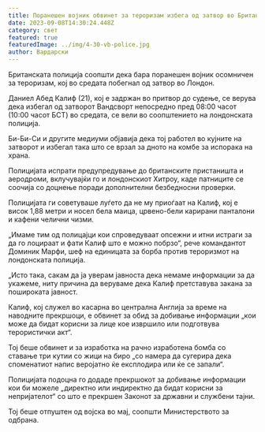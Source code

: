 ```yaml
---
title: Поранешен војник обвинет за тероризам избега од затвор во Британија
date: 2023-09-08T14:30:24.448Z
category: свет
featured: true
featuredImage: ../img/4-30-vb-police.jpg
author: Вардарски
---
```

Британската полиција соопшти дека бара поранешен војник осомничен за тероризам, кој во средата побегнал од затвор во Лондон.

Даниел Абед Калиф (21), кој е задржан во притвор до судење, се верува дека избегал од затворот Вандсворт непосредно пред 08:00 часот (10:00 часот БСТ) во средата, се вели во соопштението на лондонската полиција.

Би-Би-Си и другите медиуми објавија дека тој работел во кујните на затворот и избегал така што се врзал за дното на комбе за испорака на храна.

Полицијата испрати предупредување до британските пристаништа и аеродроми, вклучувајќи го и лондонскиот Хитроу, каде патниците се соочија со доцнење поради дополнителни безбедносни проверки.

Полицијата ги советуваше луѓето да не му приоѓаат на Калиф, кој е висок 1,88 метри и носел бела маица, црвено-бели карирани панталони и кафени челични чизми.

„Имаме тим од полицајци кои спроведуваат опсежни и итни истраги за да го лоцираат и фати Калиф што е можно побрзо“, рече командантот Доминик Марфи, шеф на единицата за борба против тероризмот на лондонската полиција.

„Исто така, сакам да ја уверам јавноста дека немаме информации за да укажеме, ниту причина да веруваме дека Калиф претставува закана за пошироката јавност.

Калиф, кој служел во касарна во централна Англија за време на наводните прекршоци, е обвинет за обид за добивање информации „кои може да бидат корисни за лице кое извршило или подготвува терористички акт“.

Тој беше обвинет и за изработка на рачно изработена бомба со ставање три кутии со жици на биро „со намера да сугерира дека споменатиот напис веројатно ќе експлодира или ќе се запали“.

Полицијата подоцна го додаде прекршокот за добивање информации кои би можеле „директно или индиректно да бидат корисни за непријателот“ со што е прекршен Законот за државни и службени тајни.

Тој беше отпуштен од војска во мај, соопшти Министерството за одбрана.